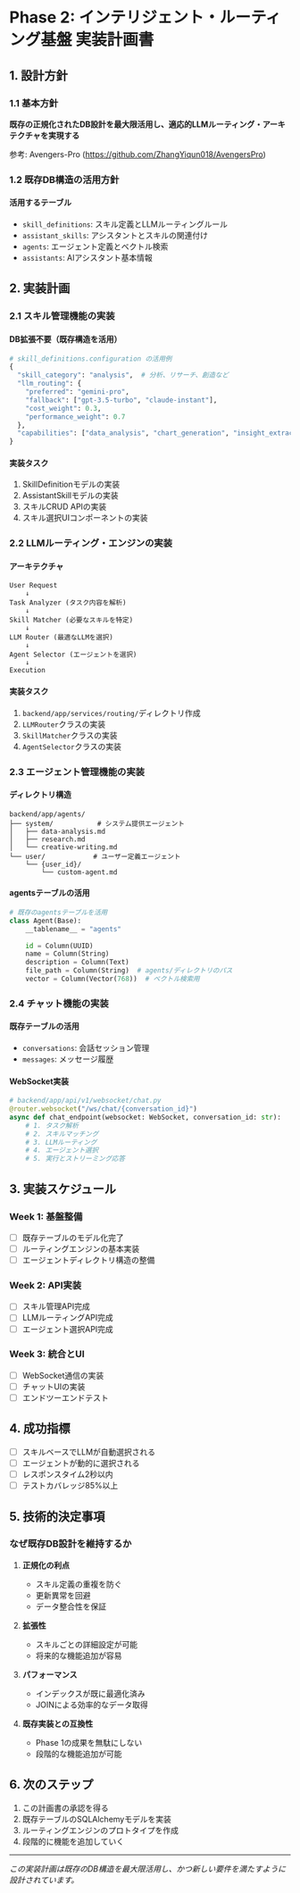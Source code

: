 # Phase 2: インテリジェント・ルーティング基盤 実装計画書

## 1. 設計方針

### 1.1 基本方針
**既存の正規化されたDB設計を最大限活用し、適応的LLMルーティング・アーキテクチャを実現する**

参考: Avengers-Pro (https://github.com/ZhangYiqun018/AvengersPro)

### 1.2 既存DB構造の活用方針

#### 活用するテーブル
- `skill_definitions`: スキル定義とLLMルーティングルール
- `assistant_skills`: アシスタントとスキルの関連付け  
- `agents`: エージェント定義とベクトル検索
- `assistants`: AIアシスタント基本情報

## 2. 実装計画

### 2.1 スキル管理機能の実装

#### DB拡張不要（既存構造を活用）
```python
# skill_definitions.configuration の活用例
{
  "skill_category": "analysis",  # 分析、リサーチ、創造など
  "llm_routing": {
    "preferred": "gemini-pro",
    "fallback": ["gpt-3.5-turbo", "claude-instant"],
    "cost_weight": 0.3,
    "performance_weight": 0.7
  },
  "capabilities": ["data_analysis", "chart_generation", "insight_extraction"]
}
```

#### 実装タスク
1. SkillDefinitionモデルの実装
2. AssistantSkillモデルの実装  
3. スキルCRUD APIの実装
4. スキル選択UIコンポーネントの実装

### 2.2 LLMルーティング・エンジンの実装

#### アーキテクチャ
```
User Request
    ↓
Task Analyzer (タスク内容を解析)
    ↓
Skill Matcher (必要なスキルを特定)
    ↓
LLM Router (最適なLLMを選択)
    ↓
Agent Selector (エージェントを選択)
    ↓
Execution
```

#### 実装タスク
1. `backend/app/services/routing/`ディレクトリ作成
2. `LLMRouter`クラスの実装
3. `SkillMatcher`クラスの実装
4. `AgentSelector`クラスの実装

### 2.3 エージェント管理機能の実装

#### ディレクトリ構造
```
backend/app/agents/
├── system/           # システム提供エージェント
│   ├── data-analysis.md
│   ├── research.md
│   └── creative-writing.md
└── user/            # ユーザー定義エージェント
    └── {user_id}/
        └── custom-agent.md
```

#### agentsテーブルの活用
```python
# 既存のagentsテーブルを活用
class Agent(Base):
    __tablename__ = "agents"
    
    id = Column(UUID)
    name = Column(String)
    description = Column(Text)
    file_path = Column(String)  # agents/ディレクトリのパス
    vector = Column(Vector(768))  # ベクトル検索用
```

### 2.4 チャット機能の実装

#### 既存テーブルの活用
- `conversations`: 会話セッション管理
- `messages`: メッセージ履歴

#### WebSocket実装
```python
# backend/app/api/v1/websocket/chat.py
@router.websocket("/ws/chat/{conversation_id}")
async def chat_endpoint(websocket: WebSocket, conversation_id: str):
    # 1. タスク解析
    # 2. スキルマッチング
    # 3. LLMルーティング
    # 4. エージェント選択
    # 5. 実行とストリーミング応答
```

## 3. 実装スケジュール

### Week 1: 基盤整備
- [ ] 既存テーブルのモデル化完了
- [ ] ルーティングエンジンの基本実装
- [ ] エージェントディレクトリ構造の整備

### Week 2: API実装
- [ ] スキル管理API完成
- [ ] LLMルーティングAPI完成  
- [ ] エージェント選択API完成

### Week 3: 統合とUI
- [ ] WebSocket通信の実装
- [ ] チャットUIの実装
- [ ] エンドツーエンドテスト

## 4. 成功指標

- [ ] スキルベースでLLMが自動選択される
- [ ] エージェントが動的に選択される
- [ ] レスポンスタイム2秒以内
- [ ] テストカバレッジ85%以上

## 5. 技術的決定事項

### なぜ既存DB設計を維持するか

1. **正規化の利点**
   - スキル定義の重複を防ぐ
   - 更新異常を回避
   - データ整合性を保証

2. **拡張性**
   - スキルごとの詳細設定が可能
   - 将来的な機能追加が容易

3. **パフォーマンス**
   - インデックスが既に最適化済み
   - JOINによる効率的なデータ取得

4. **既存実装との互換性**
   - Phase 1の成果を無駄にしない
   - 段階的な機能追加が可能

## 6. 次のステップ

1. この計画書の承認を得る
2. 既存テーブルのSQLAlchemyモデルを実装
3. ルーティングエンジンのプロトタイプを作成
4. 段階的に機能を追加していく

---

*この実装計画は既存のDB構造を最大限活用し、かつ新しい要件を満たすように設計されています。*
